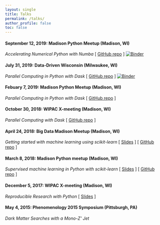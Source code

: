 ```yaml
---
layout: single
title: Talks 
permalink: /talks/
author_profile: false
toc: false
---
```


#### September 12, 2019: Madison Python Meetup (Madison, WI)
_Accelerating Numerical Python with Numba_
[ [GitHub repo](https://github.com/jrbourbeau/madpy-numba) ] [![Binder](https://mybinder.org/badge_logo.svg)](https://mybinder.org/v2/gh/jrbourbeau/madpy-numba/master?urlpath=lab/tree/numerical-computing-with-numba.ipynb)


#### July 31, 2019: Data-Driven Wisconsin (Milwaukee, WI)
_Parallel Computing in Python with Dask_
[ [GitHub repo](https://github.com/jrbourbeau/ddw-dask) ] [![Binder](https://mybinder.org/badge_logo.svg)](https://mybinder.org/v2/gh/jrbourbeau/ddw-dask/master?urlpath=lab/tree/ddw-dask.ipynb)


#### Febuary 7, 2019: Madison Python Meetup (Madison, WI)
_Parallel Computing in Python with Dask_
[ [GitHub repo](https://github.com/jrbourbeau/madpy-dask) ]


#### October 30, 2018: WIPAC X-meeting (Madison, WI)
_Parallel Computing with Dask_
[ [GitHub repo](https://github.com/jrbourbeau/xmeeting-dask) ]


#### April 24, 2018: Big Data Madison Meetup (Madison, WI)
_Getting started with machine learning using scikit-learn_
[ [Slides](https://jrbourbeau.github.io/big-data-madison-ml-sklearn/) ] [ [GitHub repo](https://github.com/jrbourbeau/big-data-madison-ml-sklearn) ]


#### March 8, 2018: Madison Python meetup (Madison, WI)
_Supervised machine learning in Python with scikit-learn_
[ [Slides](https://jrbourbeau.github.io/madpy-ml-sklearn-2018/) ] [ [GitHub repo](https://github.com/jrbourbeau/madpy-ml-sklearn-2018) ]


#### December 5, 2017: WIPAC X-meeting (Madison, WI)
_Reproducible Research with Python_
[ [Slides](https://github.com/jrbourbeau/xmeeting-reproducible-research/blob/master/slides.pdf) ]


#### May 4, 2015: Phenomenology 2015 Symposium (Pittsburgh, PA)
_Dark Matter Searches with a Mono-Z' Jet_